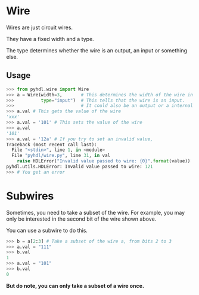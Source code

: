 # Wire

Wires are just circuit wires.

They have a fixed width and a type.

The type determines whether the wire is an output, an input or something else.

## Usage

```python
>>> from pyhdl.wire import Wire
>>> a = Wire(width=3,       # This determines the width of the wire in bits
>>>          type="input")  # This tells that the wire is an input. 
>>>                         # It could also be an output or a internal wire.
>>> a.val # This gets the value of the wire
'xxx'
>>> a.val = '101' # This sets the value of the wire
>>> a.val
'101'
>>> a.val = '12a' # If you try to set an invalid value,
Traceback (most recent call last):
  File "<stdin>", line 1, in <module>
  File "pyhdl/wire.py", line 31, in val
    raise HDLError("Invalid value passed to wire: {0}".format(value))
pyhdl.utils.HDLError: Invalid value passed to wire: 121
>>> # You get an error
```

# Subwires

Sometimes, you need to take a subset of the wire. For example, you may only be interested in the second bit of the wire shown above.

You can use a subwire to do this.

```python
>>> b = a[2:3] # Take a subset of the wire a, from bits 2 to 3
>>> a.val = "111"
>>> b.val
1
>>> a.val = "101"
>>> b.val
0
```

**But do note, you can only take a subset of a wire once.**
